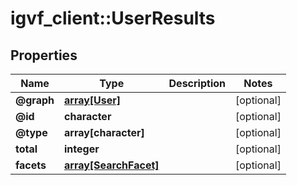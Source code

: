 # igvf_client::UserResults


## Properties
Name | Type | Description | Notes
------------ | ------------- | ------------- | -------------
**@graph** | [**array[User]**](User.md) |  | [optional] 
**@id** | **character** |  | [optional] 
**@type** | **array[character]** |  | [optional] 
**total** | **integer** |  | [optional] 
**facets** | [**array[SearchFacet]**](SearchFacet.md) |  | [optional] 


